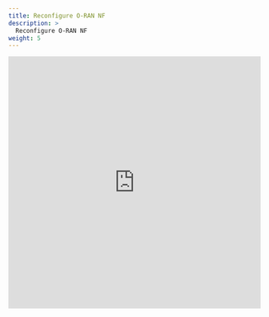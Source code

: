 ```yaml
---
title: Reconfigure O-RAN NF
description: >
  Reconfigure O-RAN NF
weight: 5
---
```


 <div class="container">
  <iframe class="responsive-iframe" src="https://docs.google.com/document/d/e/2PACX-1vSaCwYO-A3aM8zYyGqv4uFDipPdD0GedI0JYjMov_KhxE9PKwOmYLXykefxsfVkzI3dpSeHU2TwGREH/pub?embedded=true"></iframe>
</div> 

<style>
.container {
  position: relative;
  width: 100%;
  overflow: hidden;
  padding-top: 100%; /* 1:1 Aspect Ratio */
}

.responsive-iframe {
  position: absolute;
  top: 0;
  left: 0;
  bottom: 0;
  right: 0;
  width: 100%;
  height: 100%;
  border: none;
}
</style>